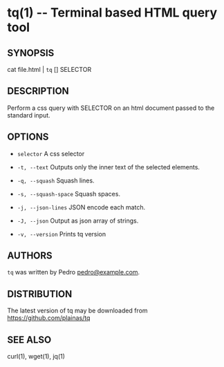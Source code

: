 tq(1) -- Terminal based HTML query tool
=============================================

## SYNOPSIS

cat file.html | `tq` [<options>] SELECTOR

## DESCRIPTION

Perform a css query with SELECTOR on an html document passed to the standard input.

## OPTIONS

  * `selector`
    A css selector

  * `-t, --text`
    Outputs only the inner text of the selected elements.
  
  * `-q, --squash`
    Squash lines.
  
  * `-s, --squash-space`
    Squash spaces.
  
  * `-j, --json-lines`
    JSON encode each match.
  
  * `-J, --json`
    Output as json array of strings.
  
  * `-v, --version`
    Prints tq version


## AUTHORS

`tq` was written by Pedro <pedro@example.com>.

## DISTRIBUTION
The latest version of tq may be downloaded from https://github.com/plainas/tq

## SEE ALSO

curl(1), wget(1), jq(1)